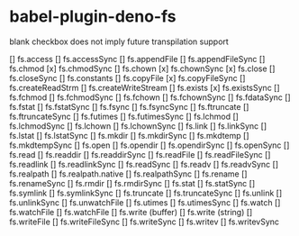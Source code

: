 # babel-plugin-deno-fs

blank checkbox does not imply future transpilation support

[] fs.access
[] fs.accessSync
[] fs.appendFile
[] fs.appendFileSync
[] fs.chmod
[x] fs.chmodSync
[] fs.chown
[x] fs.chownSync
[x] fs.close
[] fs.closeSync
[] fs.constants
[] fs.copyFile
[x] fs.copyFileSync
[] fs.createReadStrm
[] fs.createWriteStream
[] fs.exists
[x] fs.existsSync
[] fs.fchmod
[] fs.fchmodSync
[] fs.fchown
[] fs.fchownSync
[] fs.fdataSync
[] fs.fstat
[] fs.fstatSync
[] fs.fsync
[] fs.fsyncSync
[] fs.ftruncate
[] fs.ftruncateSync
[] fs.futimes
[] fs.futimesSync
[] fs.lchmod
[] fs.lchmodSync
[] fs.lchown
[] fs.lchownSync
[] fs.link
[] fs.linkSync
[] fs.lstat
[] fs.lstatSync
[] fs.mkdir
[] fs.mkdirSync
[] fs.mkdtemp
[] fs.mkdtempSync
[] fs.open
[] fs.opendir
[] fs.opendirSync
[] fs.openSync
[] fs.read
[] fs.readdir
[] fs.readdirSync
[] fs.readFile
[] fs.readFileSync
[] fs.readlink
[] fs.readlinkSync
[] fs.readSync
[] fs.readv
[] fs.readvSync
[] fs.realpath
[] fs.realpath.native
[] fs.realpathSync
[] fs.rename
[] fs.renameSync
[] fs.rmdir
[] fs.rmdirSync
[] fs.stat
[] fs.statSync
[] fs.symlink
[] fs.symlinkSync
[] fs.truncate
[] fs.truncateSync
[] fs.unlink
[] fs.unlinkSync
[] fs.unwatchFile
[] fs.utimes
[] fs.utimesSync
[] fs.watch
[] fs.watchFile
[] fs.watchFile
[] fs.write (buffer)
[] fs.write (string)
[] fs.writeFile
[] fs.writeFileSync
[] fs.writeSync
[] fs.writev
[] fs.writevSync
